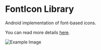 FontIcon Library
====
Android implementation of font-based icons.

You can read more details [here][1].

![Example Image][2]

[1]: http://shomeser.blogspot.com/p/android-fonticon-library.html
[2]: http://1.bp.blogspot.com/-1m5lo0aOxh0/UvoDZwDgRoI/AAAAAAAAJoU/Ua1QGEIdxzg/s1600/fonticon.gif
